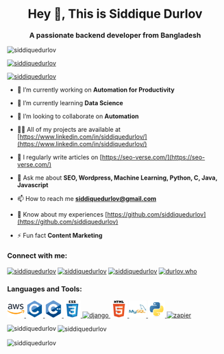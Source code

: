 <h1 align="center">Hey 👋, This is Siddique Durlov</h1>
<h3 align="center">A passionate backend developer from Bangladesh</h3>

<p align="left"> <img src="https://komarev.com/ghpvc/?username=siddiquedurlov&label=Profile%20views&color=0e75b6&style=flat" alt="siddiquedurlov" /> </p>

<p align="left"> <a href="https://github.com/ryo-ma/github-profile-trophy"><img src="https://github-profile-trophy.vercel.app/?username=siddiquedurlov" alt="siddiquedurlov" /></a> </p>

<p align="left"> <a href="https://twitter.com/siddiquedurlov" target="blank"><img src="https://img.shields.io/twitter/follow/siddiquedurlov?logo=twitter&style=for-the-badge" alt="siddiquedurlov" /></a> </p>

- 🔭 I’m currently working on **Automation for Productivity**

- 🌱 I’m currently learning **Data Science**

- 👯 I’m looking to collaborate on **Automation**

- 👨‍💻 All of my projects are available at [https://www.linkedin.com/in/siddiquedurlov/](https://www.linkedin.com/in/siddiquedurlov/)

- 📝 I regularly write articles on [https://seo-verse.com/](https://seo-verse.com/)

- 💬 Ask me about **SEO, Wordpress, Machine Learning, Python, C, Java, Javascript**

- 📫 How to reach me **siddiquedurlov@gmail.com**

- 📄 Know about my experiences [https://github.com/siddiquedurlov](https://github.com/siddiquedurlov)

- ⚡ Fun fact **Content Marketing**

<h3 align="left">Connect with me:</h3>
<p align="left">
<a href="https://twitter.com/siddiquedurlov" target="blank"><img align="center" src="https://raw.githubusercontent.com/rahuldkjain/github-profile-readme-generator/master/src/images/icons/Social/twitter.svg" alt="siddiquedurlov" height="30" width="40" /></a>
<a href="https://linkedin.com/in/siddiquedurlov" target="blank"><img align="center" src="https://raw.githubusercontent.com/rahuldkjain/github-profile-readme-generator/master/src/images/icons/Social/linked-in-alt.svg" alt="siddiquedurlov" height="30" width="40" /></a>
<a href="https://fb.com/siddiquedurlov" target="blank"><img align="center" src="https://raw.githubusercontent.com/rahuldkjain/github-profile-readme-generator/master/src/images/icons/Social/facebook.svg" alt="siddiquedurlov" height="30" width="40" /></a>
<a href="https://instagram.com/durlov.who" target="blank"><img align="center" src="https://raw.githubusercontent.com/rahuldkjain/github-profile-readme-generator/master/src/images/icons/Social/instagram.svg" alt="durlov.who" height="30" width="40" /></a>
</p>

<h3 align="left">Languages and Tools:</h3>
<p align="left"> <a href="https://aws.amazon.com" target="_blank" rel="noreferrer"> <img src="https://raw.githubusercontent.com/devicons/devicon/master/icons/amazonwebservices/amazonwebservices-original-wordmark.svg" alt="aws" width="40" height="40"/> </a> <a href="https://www.cprogramming.com/" target="_blank" rel="noreferrer"> <img src="https://raw.githubusercontent.com/devicons/devicon/master/icons/c/c-original.svg" alt="c" width="40" height="40"/> </a> <a href="https://www.w3schools.com/cpp/" target="_blank" rel="noreferrer"> <img src="https://raw.githubusercontent.com/devicons/devicon/master/icons/cplusplus/cplusplus-original.svg" alt="cplusplus" width="40" height="40"/> </a> <a href="https://www.w3schools.com/css/" target="_blank" rel="noreferrer"> <img src="https://raw.githubusercontent.com/devicons/devicon/master/icons/css3/css3-original-wordmark.svg" alt="css3" width="40" height="40"/> </a> <a href="https://www.djangoproject.com/" target="_blank" rel="noreferrer"> <img src="https://cdn.worldvectorlogo.com/logos/django.svg" alt="django" width="40" height="40"/> </a> <a href="https://www.w3.org/html/" target="_blank" rel="noreferrer"> <img src="https://raw.githubusercontent.com/devicons/devicon/master/icons/html5/html5-original-wordmark.svg" alt="html5" width="40" height="40"/> </a> <a href="https://www.mysql.com/" target="_blank" rel="noreferrer"> <img src="https://raw.githubusercontent.com/devicons/devicon/master/icons/mysql/mysql-original-wordmark.svg" alt="mysql" width="40" height="40"/> </a> <a href="https://www.python.org" target="_blank" rel="noreferrer"> <img src="https://raw.githubusercontent.com/devicons/devicon/master/icons/python/python-original.svg" alt="python" width="40" height="40"/> </a> <a href="https://zapier.com" target="_blank" rel="noreferrer"> <img src="https://www.vectorlogo.zone/logos/zapier/zapier-icon.svg" alt="zapier" width="40" height="40"/> </a> </p>

<p><img align="left" src="https://github-readme-stats.vercel.app/api/top-langs?username=siddiquedurlov&show_icons=true&locale=en&layout=compact" alt="siddiquedurlov" /></p>

<p>&nbsp;<img align="center" src="https://github-readme-stats.vercel.app/api?username=siddiquedurlov&show_icons=true&locale=en" alt="siddiquedurlov" /></p>

<p><img align="center" src="https://github-readme-streak-stats.herokuapp.com/?user=siddiquedurlov&" alt="siddiquedurlov" /></p>
